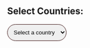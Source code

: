 <!DOCTYPE html>
<html lang="en">
<head>
    <meta charset="UTF-8">
    <meta name="viewport" content="width=device-width, initial-scale=1.0">
    <title>HTML Forms with Select and Radio Buttons</title>
    <style>
        #countrySelect {
            padding: 10px;
            border: 1px solid #380f0f;
            border-radius: 20px;
        }
    </style>
</head>
<body>
    <h2>Select Countries: </h2>
    <select id="countrySelect" on
        onchange="this.nextElementSibling.innerHTML += <li> + this.option[this.selectedIndex].text + </li>; this.option[this.selectedIndex].disabled = true; ">
        <option value="" disabled selected>Select a country</option>
        <option value="">India</option>
        <option value="">USA</option>
        <option value="">China</option>
        <option value="">UK</option>
        <option value="">Australia</option>
    </select>
    
</body>
</html>
